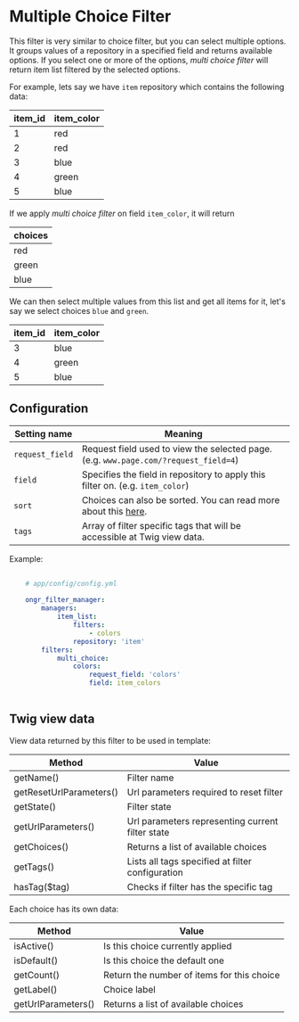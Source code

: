 Multiple Choice Filter  
======================  
This filter is very similar to choice filter, but you can select multiple options.
It groups values of a repository in a specified field and returns available options.
If you select one or more of the options, *multi choice filter* will return item list filtered by the selected options.
  
For example, lets say we have `item` repository which contains the following data:

| item_id | item_color |  
|---------|------------|
| 1       | red        |
| 2       | red        |
| 3       | blue       |
| 4       | green      |
| 5       | blue       |
  
If we apply *multi choice filter* on field `item_color`, it will return
  
  
| choices     |
|-------------|
| red         |
| green       |
| blue        |
  
We can then select multiple values from this list and get all items for it, let's say we select choices `blue` and `green`.
 
| item_id | item_color | 
|---------|------------|
| 3       | blue       |
| 4       | green      |
| 5       | blue       |
  
Configuration  
-------------  
| Setting name           | Meaning                                                                                          |
|------------------------|--------------------------------------------------------------------------------------------------|
| `request_field`        | Request field used to view the selected page. (e.g. `www.page.com/?request_field=4`)             |
| `field`                | Specifies the field in repository to apply this filter on. (e.g. `item_color`)                   |
| `sort`                 | Choices can also be sorted. You can read more about this [here](choice.md#sorting-configuration).|
| `tags`                 | Array of filter specific tags that will be accessible at Twig view data.                         |
  
Example:
  
```yaml
  
    # app/config/config.yml
  
    ongr_filter_manager:
        managers:
            item_list:
                filters:
                    - colors
                repository: 'item'
        filters:
            multi_choice:
                colors:
                    request_field: 'colors'
                    field: item_colors
  
``` 

Twig view data
--------------
View data returned by this filter to be used in template:

| Method                  | Value                                            |
|-------------------------|--------------------------------------------------|
| getName()               | Filter name                                      |
| getResetUrlParameters() | Url parameters required to reset filter          |
| getState()              | Filter state                                     |
| getUrlParameters()      | Url parameters representing current filter state |
| getChoices()            | Returns a list of available choices              |
| getTags()               | Lists all tags specified at filter configuration |
| hasTag($tag)            | Checks if filter has the specific tag            |

Each choice has its own data:

| Method             | Value                                      |
|--------------------|--------------------------------------------|
| isActive()         | Is this choice currently applied           |
| isDefault()        | Is this choice the default one             |
| getCount()         | Return the number of items for this choice |
| getLabel()         | Choice label                               |
| getUrlParameters() | Returns a list of available choices        |
